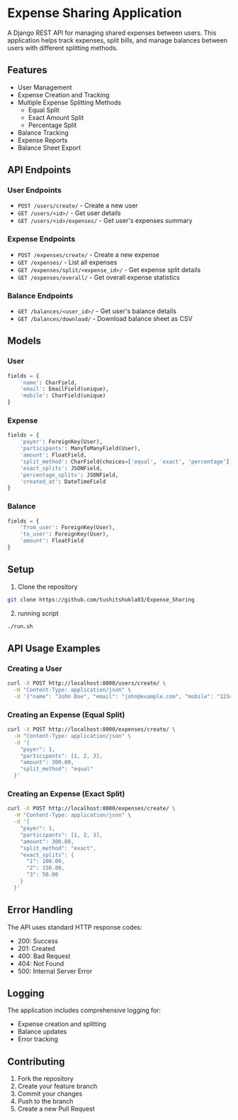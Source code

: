 # Expense Sharing Application

A Django REST API for managing shared expenses between users. This application helps track expenses, split bills, and manage balances between users with different splitting methods.

## Features

- User Management
- Expense Creation and Tracking
- Multiple Expense Splitting Methods
  - Equal Split
  - Exact Amount Split
  - Percentage Split
- Balance Tracking
- Expense Reports
- Balance Sheet Export

## API Endpoints

### User Endpoints

- `POST /users/create/` - Create a new user
- `GET /users/<id>/` - Get user details
- `GET /users/<id>/expenses/` - Get user's expenses summary

### Expense Endpoints

- `POST /expenses/create/` - Create a new expense
- `GET /expenses/` - List all expenses
- `GET /expenses/split/<expense_id>/` - Get expense split details
- `GET /expenses/overall/` - Get overall expense statistics

### Balance Endpoints

- `GET /balances/<user_id>/` - Get user's balance details
- `GET /balances/download/` - Download balance sheet as CSV

## Models

### User
```python
fields = {
    'name': CharField,
    'email': EmailField(unique),
    'mobile': CharField(unique)
}
```

### Expense
```python
fields = {
    'payer': ForeignKey(User),
    'participants': ManyToManyField(User),
    'amount': FloatField,
    'split_method': CharField(choices=['equal', 'exact', 'percentage']),
    'exact_splits': JSONField,
    'percentage_splits': JSONField,
    'created_at': DateTimeField
}
```

### Balance
```python
fields = {
    'from_user': ForeignKey(User),
    'to_user': ForeignKey(User),
    'amount': FloatField
}
```

## Setup

1. Clone the repository
```bash
git clone https://github.com/tushitshukla03/Expense_Sharing
```

2. running script 
```bash
./run.sh
```



## API Usage Examples

### Creating a User
```bash
curl -X POST http://localhost:8000/users/create/ \
  -H "Content-Type: application/json" \
  -d '{"name": "John Doe", "email": "john@example.com", "mobile": "1234567890"}'
```

### Creating an Expense (Equal Split)
```bash
curl -X POST http://localhost:8000/expenses/create/ \
  -H "Content-Type: application/json" \
  -d '{
    "payer": 1,
    "participants": [1, 2, 3],
    "amount": 300.00,
    "split_method": "equal"
  }'
```

### Creating an Expense (Exact Split)
```bash
curl -X POST http://localhost:8000/expenses/create/ \
  -H "Content-Type: application/json" \
  -d '{
    "payer": 1,
    "participants": [1, 2, 3],
    "amount": 300.00,
    "split_method": "exact",
    "exact_splits": {
      "1": 100.00,
      "2": 150.00,
      "3": 50.00
    }
  }'
```

## Error Handling

The API uses standard HTTP response codes:
- 200: Success
- 201: Created
- 400: Bad Request
- 404: Not Found
- 500: Internal Server Error

## Logging

The application includes comprehensive logging for:
- Expense creation and splitting
- Balance updates
- Error tracking

## Contributing

1. Fork the repository
2. Create your feature branch
3. Commit your changes
4. Push to the branch
5. Create a new Pull Request

